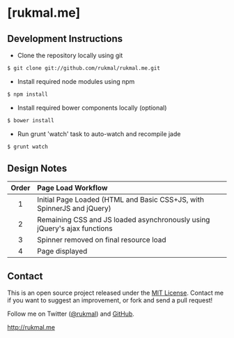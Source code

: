 # [rukmal.me]

## Development Instructions
- Clone the repository locally using git
```bash
$ git clone git://github.com/rukmal/rukmal.me.git
```

- Install required node modules using npm
```bash
$ npm install
```

- Install required bower components locally (optional)
```bash
$ bower install
```

- Run grunt 'watch' task to auto-watch and recompile jade
```bash
$ grunt watch
```

## Design Notes

|Order|Page Load Workflow|
|:---:|:-----------------|
|1|Initial Page Loaded (HTML and Basic CSS+JS, with SpinnerJS and jQuery)|
|2|Remaining CSS and JS loaded asynchronously using jQuery's ajax functions|
|3|Spinner removed on final resource load|
|4|Page displayed|

## Contact

This is an open source project released under the [MIT License](LICENSE). Contact me if you want to suggest an improvement, or fork and send a pull request!

Follow me on Twitter ([@rukmal](http://twitter.com/rukmal_w)) and [GitHub](http://github.com/rukmal).

http://rukmal.me
